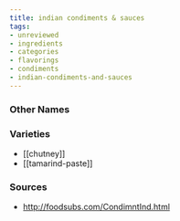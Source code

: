 ```yaml
---
title: indian condiments & sauces
tags:
- unreviewed
- ingredients
- categories
- flavorings
- condiments
- indian-condiments-and-sauces
---
```



### Other Names


### Varieties

* [[chutney]]
* [[tamarind-paste]]

### Sources
* http://foodsubs.com/CondimntInd.html
